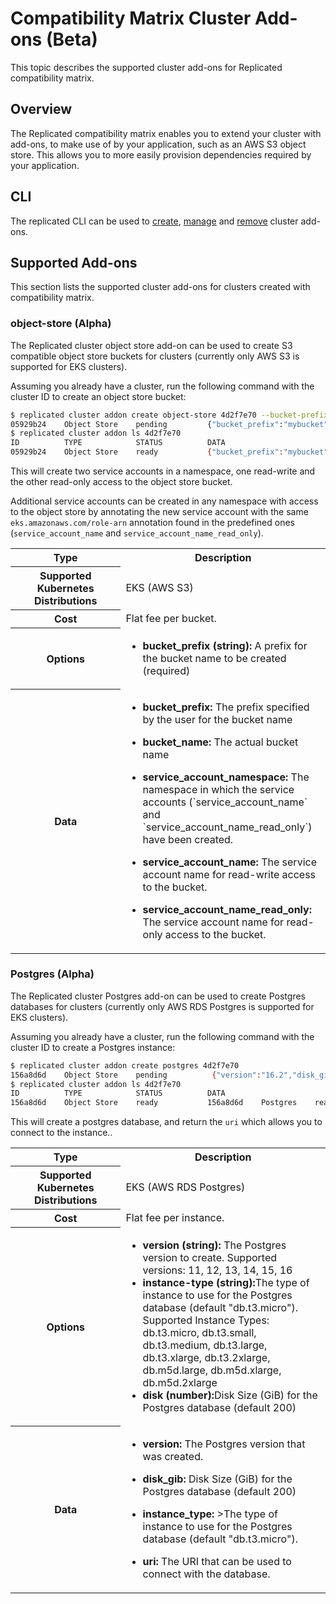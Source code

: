 # Compatibility Matrix Cluster Add-ons (Beta)

This topic describes the supported cluster add-ons for Replicated compatibility matrix.

## Overview

The Replicated compatibility matrix enables you to extend your cluster with add-ons, to make use of by your application, such as an AWS S3 object store.
This allows you to more easily provision dependencies required by your application.

## CLI

The replicated CLI can be used to [create](/reference/replicated-cli-cluster-addon-create), [manage](/reference/replicated-cli-cluster-addon-ls) and [remove](/reference/replicated-cli-cluster-addon-rm) cluster add-ons.

## Supported Add-ons

This section lists the supported cluster add-ons for clusters created with compatibility matrix.

### object-store (Alpha)

The Replicated cluster object store add-on can be used to create S3 compatible object store buckets for clusters (currently only AWS S3 is supported for EKS clusters).

Assuming you already have a cluster, run the following command with the cluster ID to create an object store bucket:

```bash
$ replicated cluster addon create object-store 4d2f7e70 --bucket-prefix mybucket
05929b24    Object Store    pending         {"bucket_prefix":"mybucket"}
$ replicated cluster addon ls 4d2f7e70
ID          TYPE            STATUS          DATA
05929b24    Object Store    ready           {"bucket_prefix":"mybucket","bucket_name":"mybucket-05929b24-cmx","service_account_namespace":"cmx","service_account_name":"mybucket-05929b24-cmx","service_account_name_read_only":"mybucket-05929b24-cmx-ro"}
```

This will create two service accounts in a namespace, one read-write and the other read-only access to the object store bucket.

Additional service accounts can be created in any namespace with access to the object store by annotating the new service account with the same `eks.amazonaws.com/role-arn` annotation found in the predefined ones (`service_account_name` and `service_account_name_read_only`).

<table>
  <tr>
    <th width="35%">Type</th>
    <th width="65%">Description</th>
  </tr>
  <tr>
    <th>Supported Kubernetes Distributions</th>
    <td>EKS (AWS S3)</td>
  </tr>
  <tr>
    <th>Cost</th>
    <td>Flat fee per bucket.</td>
  </tr>
  <tr>
    <th>Options</th>
    <td>
      <ul>
        <li><strong>bucket_prefix (string):</strong> A prefix for the bucket name to be created (required)</li>
      </ul>
    </td>
  </tr>
  <tr>
    <th>Data</th>
    <td>
      <ul>
        <li><strong>bucket_prefix:</strong> The prefix specified by the user for the bucket name</li>
      </ul>
      <ul>
        <li><strong>bucket_name:</strong> The actual bucket name</li>
      </ul>
      <ul>
        <li><strong>service_account_namespace:</strong> The namespace in which the service accounts (`service_account_name` and `service_account_name_read_only`) have been created.</li>
      </ul>
      <ul>
        <li><strong>service_account_name:</strong> The service account name for read-write access to the bucket.</li>
      </ul>
      <ul>
        <li><strong>service_account_name_read_only:</strong> The service account name for read-only access to the bucket.</li>
      </ul>
    </td>
  </tr>
</table>

### Postgres (Alpha)

The Replicated cluster Postgres add-on can be used to create Postgres databases for clusters (currently only AWS RDS Postgres is supported for EKS clusters).

Assuming you already have a cluster, run the following command with the cluster ID to create a Postgres instance:

```bash
$ replicated cluster addon create postgres 4d2f7e70
156a8d6d    Object Store    pending          {"version":"16.2","disk_gib":200,"instance_type":"db.t3.micro"}
$ replicated cluster addon ls 4d2f7e70
ID          TYPE            STATUS          DATA
156a8d6d    Object Store    ready           156a8d6d    Postgres    ready           {"version":"16.2","disk_gib":200,"instance_type":"db.t3.micro","uri":"postgres://postgres:0b19d6a121a98d0548b3@cmx-156a8d6d.c8ivk9ghfxau.us-east-1.rds.amazonaws.com:5432/postgres"}
```

This will create a postgres database, and return the `uri` which allows you to connect to the instance..

<table>
  <tr>
    <th width="35%">Type</th>
    <th width="65%">Description</th>
  </tr>
  <tr>
    <th>Supported Kubernetes Distributions</th>
    <td>EKS (AWS RDS Postgres)</td>
  </tr>
  <tr>
    <th>Cost</th>
    <td>Flat fee per instance.</td>
  </tr>
  <tr>
    <th>Options</th>
    <td>
      <ul>
        <li><strong>version (string):</strong> The Postgres version to create. Supported versions: 11, 12, 13, 14, 15, 16</li>
        <li><strong>instance-type (string):</strong>The type of instance to use for the Postgres database (default "db.t3.micro"). Supported Instance Types: db.t3.micro, db.t3.small, db.t3.medium, db.t3.large, db.t3.xlarge, db.t3.2xlarge, db.m5d.large, db.m5d.xlarge, db.m5d.2xlarge</li>
        <li><strong>disk (number):</strong>Disk Size (GiB) for the Postgres database (default 200)</li>
      </ul>
    </td>
  </tr>
  <tr>
    <th>Data</th>
    <td>
      <ul>
        <li><strong>version:</strong> The Postgres version that was created.</li>
      </ul>
      <ul>
        <li><strong>disk_gib:</strong> Disk Size (GiB) for the Postgres database (default 200)</li>
      </ul>
      <ul>
        <li><strong>instance_type:</strong> >The type of instance to use for the Postgres database (default "db.t3.micro").</li>
      </ul>
      <ul>
        <li><strong>uri:</strong> The URI that can be used to connect with the database.</li>
      </ul>
    </td>
  </tr>
</table>

